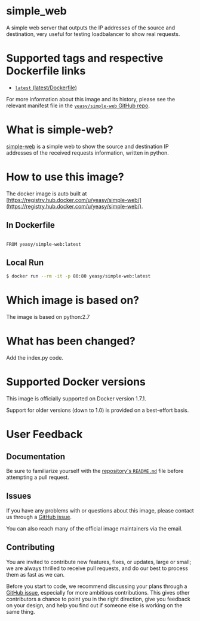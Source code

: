 simple_web
===
A simple web server that outputs the IP addresses of the source and destination, very useful for testing loadbalancer to show real requests.

# Supported tags and respective Dockerfile links

* [`latest` (latest/Dockerfile)](https://github.com/yeasy/simple-web/blob/master/Dockerfile)

For more information about this image and its history, please see the relevant manifest file in the [`yeasy/simple-web` GitHub repo](https://github.com/yeasy/simple-web).

# What is simple-web?
[simple-web](https://github.com/yeasy/simple-web) is a simple web to show the source and destination IP addresses of the received requests information, written in python.


# How to use this image?
The docker image is auto built at [https://registry.hub.docker.com/u/yeasy/simple-web/](https://registry.hub.docker.com/u/yeasy/simple-web/).


## In Dockerfile
```sh;

FROM yeasy/simple-web:latest
```

## Local Run
```sh
$ docker run --rm -it -p 80:80 yeasy/simple-web:latest
```

# Which image is based on?
The image is based on python:2.7

# What has been changed?
Add the index.py code.


# Supported Docker versions

This image is officially supported on Docker version 1.7.1.

Support for older versions (down to 1.0) is provided on a best-effort basis.

# User Feedback
## Documentation
Be sure to familiarize yourself with the [repository's `README.md`](https://github.com/yeasy/simple-web/blob/master/README.md) file before attempting a pull request.

## Issues
If you have any problems with or questions about this image, please contact us through a [GitHub issue](https://github.com/yeasy/simple-web/issues).

You can also reach many of the official image maintainers via the email.

## Contributing

You are invited to contribute new features, fixes, or updates, large or small; we are always thrilled to receive pull requests, and do our best to process them as fast as we can.

Before you start to code, we recommend discussing your plans through a [GitHub issue](https://github.com/yeasy/simple-web/issues), especially for more ambitious contributions. This gives other contributors a chance to point you in the right direction, give you feedback on your design, and help you find out if someone else is working on the same thing.

